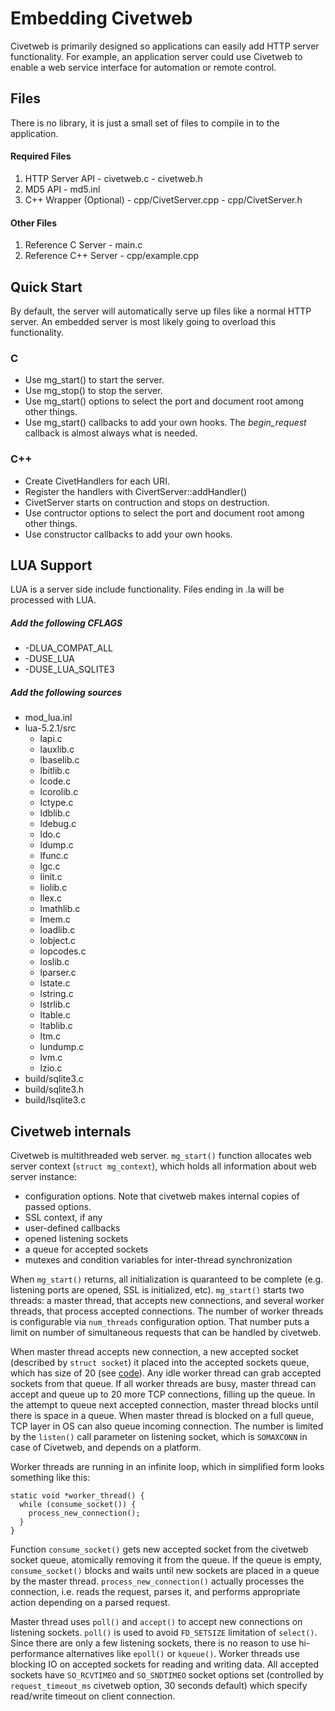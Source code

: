 Embedding Civetweb
=========

Civetweb is primarily designed so applications can easily add HTTP server functionality.  For example, an application server could use Civetweb to enable a web service interface for automation or remote control.

Files
------

There is no library, it is just a small set of files to compile in to the application.

#### Required Files

  1. HTTP Server API
    - civetweb.c
    - civetweb.h
  2. MD5 API
    - md5.inl
  3. C++ Wrapper (Optional)
    - cpp/CivetServer.cpp
    - cpp/CivetServer.h

#### Other Files

  1. Reference C Server
    - main.c
  2. Reference C++ Server
    - cpp/example.cpp

Quick Start
------

By default, the server will automatically serve up files like a normal HTTP server.  An embedded server is most likely going to overload this functionality.

### C
  - Use mg_start() to start the server.
  - Use mg_stop() to stop the server.
  - Use mg_start() options to select the port and document root among other things.
  - Use mg_start() callbacks to add your own hooks.  The *begin_request* callback is almost always what is needed.

### C++
  - Create CivetHandlers for each URI.
  - Register the handlers with CivertServer::addHandler()
  - CivetServer starts on contruction and stops on destruction.
  - Use contructor options to select the port and document root among other things.
  - Use constructor callbacks to add your own hooks.

LUA Support
------

LUA is a server side include functionality.  Files ending in .la will be processed with LUA.

##### Add the following CFLAGS

  - -DLUA_COMPAT_ALL
  - -DUSE_LUA
  - -DUSE_LUA_SQLITE3

##### Add the following sources

  - mod_lua.inl
  - lua-5.2.1/src
     + lapi.c
     + lauxlib.c
     + lbaselib.c
     + lbitlib.c
     + lcode.c
     + lcorolib.c
     + lctype.c
     + ldblib.c
     + ldebug.c
     + ldo.c
     + ldump.c
     + lfunc.c
     + lgc.c
     + linit.c
     + liolib.c
     + llex.c
     + lmathlib.c
     + lmem.c
     + loadlib.c
     + lobject.c
     + lopcodes.c
     + loslib.c
     + lparser.c
     + lstate.c
     + lstring.c
     + lstrlib.c
     + ltable.c
     + ltablib.c
     + ltm.c
     + lundump.c
     + lvm.c
     + lzio.c
  - build/sqlite3.c
  - build/sqlite3.h
  - build/lsqlite3.c


Civetweb internals
------

Civetweb is multithreaded web server. `mg_start()` function allocates
web server context (`struct mg_context`), which holds all information
about web server instance:

- configuration options. Note that civetweb makes internal copies of
  passed options.
- SSL context, if any
- user-defined callbacks
- opened listening sockets
- a queue for accepted sockets
- mutexes and condition variables for inter-thread synchronization

When `mg_start()` returns, all initialization is quaranteed to be complete
(e.g. listening ports are opened, SSL is initialized, etc). `mg_start()` starts
two threads: a master thread, that accepts new connections, and several
worker threads, that process accepted connections. The number of worker threads
is configurable via `num_threads` configuration option. That number puts a
limit on number of simultaneous requests that can be handled by civetweb.

When master thread accepts new connection, a new accepted socket (described by
`struct socket`) it placed into the accepted sockets queue,
which has size of 20 (see [code](https://github.com/sunsetbrew/civetweb/blob/3892e0199e6ca9613b160535d9d107ede09daa43/civetweb.c#L486)). Any idle worker thread
can grab accepted sockets from that queue. If all worker threads are busy,
master thread can accept and queue up to 20 more TCP connections,
filling up the queue.
In the attempt to queue next accepted connection, master thread blocks
until there is space in a queue. When master thread is blocked on a
full queue, TCP layer in OS can also queue incoming connection.
The number is limited by the `listen()` call parameter on listening socket,
which is `SOMAXCONN` in case of Civetweb, and depends on a platform.

Worker threads are running in an infinite loop, which in simplified form
looks something like this:

    static void *worker_thread() {
      while (consume_socket()) {
        process_new_connection();
      }
    }

Function `consume_socket()` gets new accepted socket from the civetweb socket
queue, atomically removing it from the queue. If the queue is empty,
`consume_socket()` blocks and waits until new sockets are placed in a queue
by the master thread. `process_new_connection()` actually processes the
connection, i.e. reads the request, parses it, and performs appropriate action
depending on a parsed request.

Master thread uses `poll()` and `accept()` to accept new connections on
listening sockets. `poll()` is used to avoid `FD_SETSIZE` limitation of
`select()`. Since there are only a few listening sockets, there is no reason
to use hi-performance alternatives like `epoll()` or `kqueue()`. Worker
threads use blocking IO on accepted sockets for reading and writing data.
All accepted sockets have `SO_RCVTIMEO` and `SO_SNDTIMEO` socket options set
(controlled by `request_timeout_ms` civetweb option, 30 seconds default) which
specify read/write timeout on client connection.
